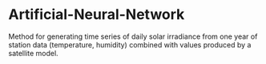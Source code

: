 # Artificial-Neural-Network
Method for generating time series of daily solar irradiance from one year of station data (temperature, humidity) combined with values produced by a satellite model.
